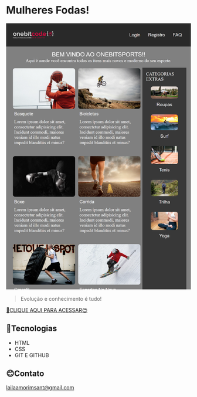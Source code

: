 # Mulheres Fodas!

![img](./imagens/flexbox%2Bgrid.png)

> Evolução e conhecimento é tudo!

[🔗CLIQUE AQUI PARA ACESSAR😍](https://lailaamorim.github.io//)

## 🙂Tecnologias

- HTML
- CSS
- GIT E GITHUB

## 😊Contato
lailaamorimsant@gmail.com
